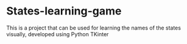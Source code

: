 # States-learning-game
This is a project that can be used for learning the names of the states visually, developed using Python TKinter
